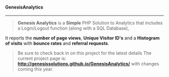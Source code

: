 #### GenesisAnalytics
___
>**Genesis Analytics** is a __Simple__ PHP Solution to Analytics 
>that includes a Login/Logout function (along with a SQL Database),

It reports the **number of page views**, **Unique Visitor ID's** and a **Histogram of visits** with **bounce rates** and **referral requests**.

>Be sure to check back in on this project for the latest details
>The current project page is: **http://genesissolutions.github.io/GenesisAnalytics/** with changes coming this year.
